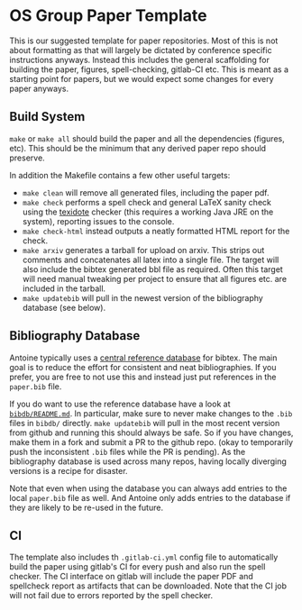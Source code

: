# OS Group Paper Template

This is our suggested template for paper repositories. Most of this is not about
formatting as that will largely be dictated by conference specific instructions
anyways. Instead this includes the general scaffolding for building the paper,
figures, spell-checking, gitlab-CI etc. This is meant as a starting point for
papers, but we would expect some changes for every paper anyways.


## Build System

`make` or `make all` should build the paper and all the dependencies (figures,
etc). This should be the minimum that any derived paper repo should preserve.

In addition the Makefile contains a few other useful targets:

 * `make clean` will remove all generated files, including the paper pdf.
 * `make check` performs a spell check and general LaTeX sanity check using the
   [texidote](https://github.com/sylvainhalle/textidote) checker (this requires
   a working Java JRE on the system), reporting issues to the console.
 * `make check-html` instead outputs a neatly formatted HTML report for the
   check.
 * `make arxiv` generates a tarball for upload on arxiv. This strips out
   comments and concatenates all latex into a single file. The target will
   also include the bibtex generated bbl file as required. Often this target will
   need manual tweaking per project to ensure that all figures etc. are included
   in the tarball.
 * `make updatebib` will pull in the newest version of the bibliography database
   (see below).


## Bibliography Database

Antoine typically uses a [central reference
database](https://github.com/FreakyPenguin/bibliography) for bibtex. The main
goal is to reduce the effort for consistent and neat bibliographies. If you
prefer, you are free to not use this and instead just put references in the
`paper.bib` file.

If you do want to use the reference database have a look at
[`bibdb/README.md`](bibdb/README.md). In particular, make sure to never make
changes to the `.bib` files in `bibdb/` directly. `make updatebib` will pull in
the most recent version from github and running this should always be safe. So
if you have changes, make them in a fork and submit a PR to the github repo.
(okay to temporarily push the inconsistent `.bib` files while the PR is
pending). As the bibliography database is used across many repos, having locally
diverging versions is a recipe for disaster.

Note that even when using the database you can always add entries to the local
`paper.bib` file as well. And Antoine only adds entries to the database if they
are likely to be re-used in the future.


## CI

The template also includes th `.gitlab-ci.yml` config file to automatically
build the paper using gitlab's CI for every push and also run the spell checker.
The CI interface on gitlab will include the paper PDF and spellcheck report as
artifacts that can be downloaded. Note that the CI job will not fail due to
errors reported by the spell checker.
